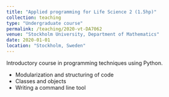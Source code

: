 ```yaml
---
title: "Applied programming for Life Science 2 (1.5hp)"
collection: teaching
type: "Undergraduate course"
permalink: /teaching/2020-vt-DA7062
venue: "Stockholm University, Department of Mathematics"
date: 2020-01-01
location: "Stockholm, Sweden"
---
```


Introductory course in programming techniques using Python. 

* Modularization and structuring of code
* Classes and objects
* Writing a command line tool

